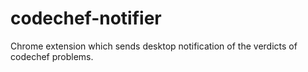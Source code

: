 # codechef-notifier
Chrome extension which sends desktop notification of the verdicts of codechef problems.
